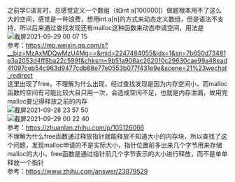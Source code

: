 之前学C语言时，总感觉定义一个数组（如int a[100000]）做题根本用不了这么大的空间，感觉是一种浪费，想用int a[n]的方式来动态定义数组，但是语法不支持，所以后来通过查找发现还有malloc这种函数来动态申请空间，用法是</br>
![截屏2021-09-29 00 07 15](https://user-images.githubusercontent.com/74129445/135126174-cd4c5596-300d-4426-a025-13abf3bf5b91.png)</br>
参考：https://mp.weixin.qq.com/s?__biz=MzAxMDQwMzU4Mg==&mid=2247484055&idx=1&sn=7b650d73481e3a2053d4ff8ba22c599f&chksm=9b51a906ac262010c29630cae99a48ead4f097ceb54c963d9477cdb88e77e0553b077f431e9e&scene=21%23wechat_redirect</br>
这里出现了free，不理解为什么出现，经过查找发现是因为内存空间小，而malloc函数的空间有可能比较大且只用一次，会造成空间不足，也就是内存泄漏，故用完malloc要记得释放之前的内存</br>
![截屏2021-09-28 23 57 50](https://user-images.githubusercontent.com/74129445/135126519-8e4619ce-c937-41bc-92fe-99f1c03aa7ca.png)</br>
![截屏2021-09-29 00 22 40](https://user-images.githubusercontent.com/74129445/135126980-10a35943-5bd1-43f9-b966-b3f65f580eeb.png)</br>
参考：https://zhuanlan.zhihu.com/p/105126066</br>
不理解为什么free函数通过释放指针就能释放不知道大小的内存块，所以查找了这个问题，发现malloc申请的不是实际大小，指针位置前多出来几个字节用来存储malloc的大小，free函数是通过指针前几个字节表示的大小进行释放，而不是单单释放一个指针</br>
参考：https://www.zhihu.com/answer/23879529</br>
